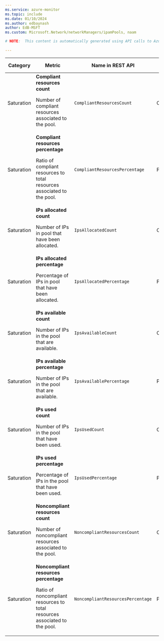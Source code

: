 ```yaml
---
ms.service: azure-monitor
ms.topic: include
ms.date: 01/10/2024
ms.author: edbaynash
author: EdB-MSFT
ms.custom: Microsoft.Network/networkManagers/ipamPools, naam

# NOTE:  This content is automatically generated using API calls to Azure. Any edits made on these files will be overwritten in the next run of the script. 
 
---
```


  
  
|Category|Metric|Name in REST API|Unit|Aggregation|Dimensions|Time Grains|DS Export|
|---|---|---|---|---|---|---|---|
|Saturation|**Compliant resources count**<p><p>Number of compliant resources associated to the pool. |`CompliantResourcesCount` |Count |Average |\<none\>|PT1M |Yes|
|Saturation|**Compliant resources percentage**<p><p>Ratio of compliant resources to total resources associated to the pool. |`CompliantResourcesPercentage` |Percent |Average |\<none\>|PT1M |Yes|
|Saturation|**IPs allocated count**<p><p>Number of IPs in pool that have been allocated. |`IpsAllocatedCount` |Count |Average |\<none\>|PT1M |Yes|
|Saturation|**IPs allocated percentage**<p><p>Percentage of IPs in pool that have been allocated. |`IpsAllocatedPercentage` |Percent |Average |\<none\>|PT1M |Yes|
|Saturation|**IPs available count**<p><p>Number of IPs in the pool that are available. |`IpsAvailableCount` |Count |Average |\<none\>|PT1M |Yes|
|Saturation|**IPs available percentage**<p><p>Number of IPs in the pool that are available. |`IpsAvailablePercentage` |Percent |Average |\<none\>|PT1M |Yes|
|Saturation|**IPs used count**<p><p>Number of IPs in the pool that have been used. |`IpsUsedCount` |Count |Average |\<none\>|PT1M |Yes|
|Saturation|**IPs used percentage**<p><p>Percentage of IPs in the pool that have been used. |`IpsUsedPercentage` |Percent |Average |\<none\>|PT1M |Yes|
|Saturation|**Noncompliant resources count**<p><p>Number of noncompliant resources associated to the pool. |`NoncompliantResourcesCount` |Count |Average |\<none\>|PT1M |Yes|
|Saturation|**Noncompliant resources percentage**<p><p>Ratio of noncompliant resources to total resources associated to the pool. |`NoncompliantResourcesPercentage` |Percent |Average |\<none\>|PT1M |Yes|